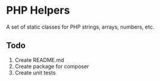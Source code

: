 # PHP Helpers
A set of static classes for PHP strings, arrays, numbers, etc.

## Todo
1. Create README.md
2. Create package for composer
3. Create unit tests
